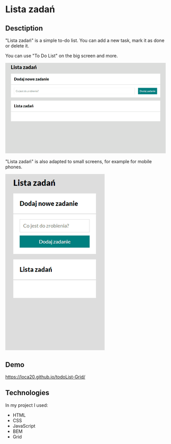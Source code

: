 # Lista zadań

## Desctiption
"Lista zadań" is a simple to-do list. You can add a new task, mark it as done or delete it.

You can use "To Do List" on the big screen and more. 

!["Lista zadań" on a big screen](https://github.com/loca20/todoList-Grid/blob/main/img/to%20do%20list.gif?raw=true)

"Lista zadań" is also adapted to small screens, for example for mobile phones.

!["Lista zadań" on a small screen](https://github.com/loca20/todoList-Grid/blob/main/img/to%20do%20list%20for%20small%20devices.gif?raw=true)

## Demo
https://loca20.github.io/todoList-Grid/ 

## Technologies
In my project I used:
- HTML
- CSS
- JavaScript
- BEM
- Grid
